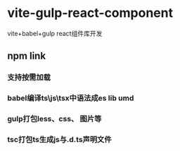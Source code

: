 <!--
 * @Description: 
 * @Author: huangshiwen
 * @Date: 2022-08-11 10:25:56
-->
# vite-gulp-react-component
vite+babel+gulp react组件库开发
## npm link
### 支持按需加载
### babel编译ts\js\tsx中语法成es lib umd 
### gulp打包less、css、 图片等
### tsc打包ts生成js与.d.ts声明文件